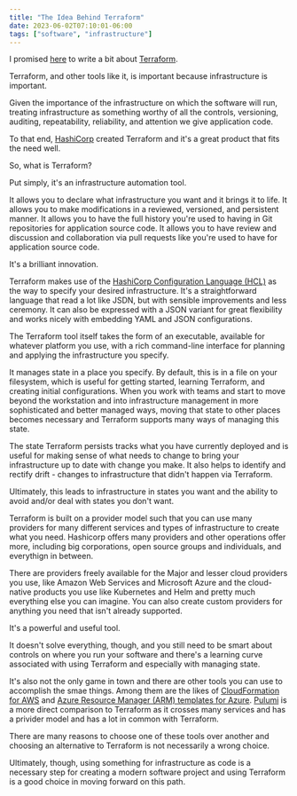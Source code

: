 ```yaml
---
title: "The Idea Behind Terraform"
date: 2023-06-02T07:10:01-06:00
tags: ["software", "infrastructure"]
---
```


I promised [here](/posts/infrastructure) to write a bit about [Terraform](https://www.terraform.io/).

Terraform, and other tools like it, is important because infrastructure is important.

Given the importance of the infrastructure on which the software will run, treating infrastructure as something worthy of all the controls, versioning, auditing, repeatability, reliability, and attention we give application code.

To that end, [HashiCorp](https://www.hashicorp.com/) created Terraform and it's a great product that fits the need well.

So, what is Terraform?

Put simply, it's an infrastructure automation tool.

It allows you to declare what infrastructure you want and it brings it to life. It allows you to make modifications in a reviewed, versioned, and persistent manner. It allows you to have the full history you're used to having in Git repositories for application source code. It allows you to have review and discussion and collaboration via pull requests like you're used to have for application source code.

It's a brilliant innovation.

Terraform makes use of the [HashiCorp Configuration Language (HCL)](https://github.com/hashicorp/hcl) as the way to specify your desired infrastructure. It's a straightforward language that read a lot like JSDN, but with sensible improvements and less ceremony. It can also be expressed with a JSON variant for great flexibility and works nicely with embedding YAML and JSON configurations.

The Terraform tool itself takes the form of an executable, available for whatever platform you use, with a rich command-line interface for planning and applying the infrastructure you specify.

It manages state in a place you specify. By default, this is in a file on your filesystem, which is useful for getting started, learning Terraform, and creating initial configurations. When you work with teams and start to move beyond the workstation and into infrastructure management in more sophisticated and better managed ways, moving that state to other places becomes necessary and Terraform supports many ways of managing this state.

The state Terraform persists tracks what you have currently deployed and is useful for making sense of what needs to change to bring your infrastructure up to date with change you make. It also helps to identify and rectify drift - changes to infrastructure that didn't happen via Terraform.

Ultimately, this leads to infrastructure in states you want and the ability to avoid and/or deal with states you don't want.

Terraform is built on a provider model such that you can use many providers for many different services and types of infrastructure to create what you need. Hashicorp offers many providers and other operations offer more, including big corporations, open source groups and individuals, and everythign in between.

There are providers freely available for the Major and lesser cloud providers you use, like Amazon Web Services and Microsoft Azure and the cloud-native products you use like Kubernetes and Helm and pretty much everything else you can imagine. You can also create custom providers for anything you need that isn't already supported.

It's a powerful and useful tool.

It doesn't solve everything, though, and you still need to be smart about controls on where you run your software and there's a learning curve associated with using Terraform and especially with managing state.

It's also not the only game in town and there are other tools you can use to accomplish the smae things. Among them are the likes of [CloudFormation for AWS](https://aws.amazon.com/cloudformation/) and [Azure Resource Manager (ARM) templates for Azure](https://azure.microsoft.com/en-us/products/arm-templates). [Pulumi](https://www.pulumi.com/) is a more direct comparison to Terraform as it crosses many services and has a privider model and has a lot in common with Terraform.

There are many reasons to choose one of these tools over another and choosing an alternative to Terraform is not necessarily a wrong choice.

Ultimately, though, using something for infrastructure as code is a necessary step for creating a modern software project and using Terraform is a good choice in moving forward on this path.
